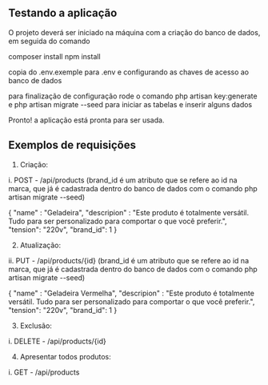 
## Testando a aplicação 

O projeto deverá ser iniciado na máquina com a criação do banco de dados, em seguida do comando 

composer install 
npm install 

copia do .env.exemple para .env e configurando as chaves de acesso ao banco de dados 

para finalização de configuração rode o comando php artisan key:generate e php artisan migrate --seed para iniciar as tabelas e inserir alguns dados
 
Pronto! a aplicação está pronta para ser usada. 

## Exemplos de requisições 

1. Criação: 

i. POST - /api/products  (brand_id é um atributo que se refere ao id na marca, que já é cadastrada dentro do banco de dados com o comando php artisan migrate --seed)

{
   "name" : "Geladeira",
   "descripion" : "Este produto é totalmente versátil. Tudo para ser
    personalizado para comportar o que você preferir.",
   "tension": "220v",
   "brand_id": 1
}

2. Atualização: 

ii. PUT - /api/products/{id}  (brand_id é um atributo que se refere ao id na marca, que já é cadastrada dentro do banco de dados com o comando php artisan migrate --seed)

{
   "name" : "Geladeira Vermelha",
   "descripion" : "Este produto é totalmente versátil. Tudo para ser
    personalizado para comportar o que você preferir.",
   "tension": "220v",
   "brand_id": 1
}

3. Exclusão: 

i. DELETE - /api/products/{id}

4. Apresentar todos produtos: 

i. GET - /api/products




